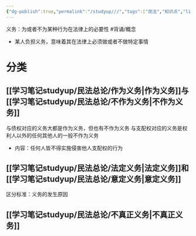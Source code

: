 ```yaml
---
{"dg-publish":true,"permalink":"/studyup///","tags":["民法","知识点","linker-exclude"]}
---
```


义务：为或者不为某种行为在法律上的必要性 #背诵/概念 
- 某人负担义务，意味着其在法律上必须做或者不做特定事情
# 分类 
## [[学习笔记studyup/民法总论/作为义务\|作为义务]]与[[学习笔记studyup/民法总论/不作为义务\|不作为义务]]
与债权对应的义务大都是作为义务，但也有不作为义务
与支配权对应的义务是权利人以外的任何其他人的一般不作为义务
- 内容：任何人皆不得实施侵害他人支配权的行为
## [[学习笔记studyup/民法总论/法定义务\|法定义务]]和[[学习笔记studyup/民法总论/意定义务\|意定义务]]
区分标准：义务的发生原因
## [[学习笔记studyup/民法总论/不真正义务\|不真正义务]]
